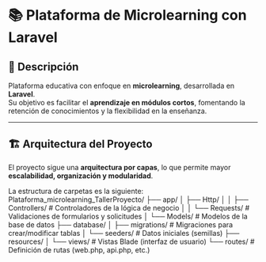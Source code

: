 # 📚 Plataforma de Microlearning con Laravel

## 📌 Descripción
Plataforma educativa con enfoque en **microlearning**, desarrollada en **Laravel**.  
Su objetivo es facilitar el **aprendizaje en módulos cortos**, fomentando la retención de conocimientos y la flexibilidad en la enseñanza.

---

## 🏗️ Arquitectura del Proyecto
El proyecto sigue una **arquitectura por capas**, lo que permite mayor **escalabilidad, organización y modularidad**.  

La estructura de carpetas es la siguiente:
Plataforma_microlearning_TallerProyecto/
├── app/
│ ├── Http/
│ │ ├── Controllers/ # Controladores de la lógica de negocio
│ │ └── Requests/ # Validaciones de formularios y solicitudes
│ └── Models/ # Modelos de la base de datos
├── database/
│ ├── migrations/ # Migraciones para crear/modificar tablas
│ └── seeders/ # Datos iniciales (semillas)
├── resources/
│ └── views/ # Vistas Blade (interfaz de usuario)
└── routes/ # Definición de rutas (web.php, api.php, etc.)

